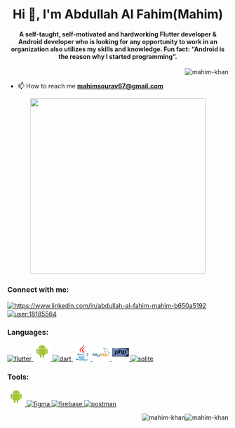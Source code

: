 <h1 align="center">Hi 👋, I'm Abdullah Al Fahim(Mahim) </h1>
<h4 align="center">A self-taught, self-motivated and hardworking Flutter developer & Android developer who is looking for any opportunity to work in an organization also utilizes my skills and knowledge. Fun fact: “Android is the reason why I started programming”.</h4>
<p align="right"> <img src="https://komarev.com/ghpvc/?username=mahim-khan&label=Profile%20views&color=0e75b6&style=flat" alt="mahim-khan" /> </p>

- 📫 How to reach me **mahimsourav67@gmail.com**

<p align="center"> <img src="https://user-images.githubusercontent.com/60973245/155001066-1ef1d5ae-8cdd-4439-810b-675db690858f.gif" width="400" height="400"></p>

<h3 align="left">Connect with me:</h3>
<p align="left">
<a href="https://linkedin.com/in/https://www.linkedin.com/in/abdullah-al-fahim-mahim-b650a5192" target="blank"><img align="center" src="https://raw.githubusercontent.com/rahuldkjain/github-profile-readme-generator/master/src/images/icons/Social/linked-in-alt.svg" alt="https://www.linkedin.com/in/abdullah-al-fahim-mahim-b650a5192" height="30" width="40" /></a>
<a href="https://stackoverflow.com/users/18185564/mahim-khan" target="blank"><img align="center" src="https://raw.githubusercontent.com/rahuldkjain/github-profile-readme-generator/master/src/images/icons/Social/stack-overflow.svg" alt="user:18185564" height="30" width="40" /></a>
</p>

<h3 align="left">Languages:</h3>
<p align="left"> <a href="https://flutter.dev" target="_blank" rel="noreferrer"> <img src="https://www.vectorlogo.zone/logos/flutterio/flutterio-icon.svg" alt="flutter" width="40" height="40"/> </a><a href="https://developer.android.com" target="_blank" rel="noreferrer"> <img src="https://raw.githubusercontent.com/devicons/devicon/master/icons/android/android-original-wordmark.svg" alt="android" width="40" height="40"/> </a> <a href="https://dart.dev" target="_blank" rel="noreferrer"> <img src="https://www.vectorlogo.zone/logos/dartlang/dartlang-icon.svg" alt="dart" width="40" height="40"/> </a> <a href="https://www.java.com" target="_blank" rel="noreferrer"> <img src="https://raw.githubusercontent.com/devicons/devicon/master/icons/java/java-original.svg" alt="java" width="40" height="40"/> </a> <a href="https://www.mysql.com/" target="_blank" rel="noreferrer"> <img src="https://raw.githubusercontent.com/devicons/devicon/master/icons/mysql/mysql-original-wordmark.svg" alt="mysql" width="40" height="40"/> </a> <a href="https://www.php.net" target="_blank" rel="noreferrer"> <img src="https://raw.githubusercontent.com/devicons/devicon/master/icons/php/php-original.svg" alt="php" width="40" height="40"/> </a> <a href="https://www.sqlite.org/" target="_blank" rel="noreferrer"> <img src="https://www.vectorlogo.zone/logos/sqlite/sqlite-icon.svg" alt="sqlite" width="40" height="40"/> </a> </p>

<h3 align="left">Tools:</h3>
<p align="left"> <a href="https://developer.android.com" target="_blank" rel="noreferrer"> <img src="https://raw.githubusercontent.com/devicons/devicon/master/icons/android/android-original-wordmark.svg" alt="android" width="40" height="40"/> </a> <a href="https://www.figma.com/" target="_blank" rel="noreferrer"> <img src="https://www.vectorlogo.zone/logos/figma/figma-icon.svg" alt="figma" width="40" height="40"/> </a> <a href="https://firebase.google.com/" target="_blank" rel="noreferrer"> <img src="https://www.vectorlogo.zone/logos/firebase/firebase-icon.svg" alt="firebase" width="40" height="40"/> </a> <a href="https://postman.com" target="_blank" rel="noreferrer"> <img src="https://www.vectorlogo.zone/logos/getpostman/getpostman-icon.svg" alt="postman" width="40" height="40"/> </a>  </p>

<p><img align="right" src="https://github-readme-stats.vercel.app/api/top-langs?username=mahim-khan&show_icons=true&locale=en&layout=compact" alt="mahim-khan" /></p>

<p>&nbsp;<img align="right" src="https://github-readme-stats.vercel.app/api?username=mahim-khan&show_icons=true&locale=en" alt="mahim-khan" /></p>


